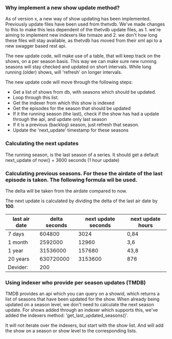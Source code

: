 ### Why implement a new show update method?
As of version x, a new way of show updating has been implemented.
Previously update files have been used from thetvdb. We've made changes to this to make this less dependent of the thetvdb update files, as 1. we're aiming to implement new indexers like tvmaze and 2. we don't how long these files will stay available, as thetvdb has moved from their xml api to a new swagger based rest api.

The new update code, will make use of a table, that will keep track on the shows, on a per season basis. This way we can make sure new running seasons will stay checked and updated on short intervals. While long running (older) shows, will 'refresh' on longer intervals.

The new update code will move through the following steps:
* Get a list of shows from db, with seasons which should be updated.
* Loop through this list.
* Get the indexer from which this show is indexed
* Get the episodes for the season that should be updated
* If it the running season (the last), check if the show has had a update through the api, and update only last season
* If it is a previous (backlog) season, just refresh that season.
* Update the 'next_update' timestamp for these seasons

### Calculating the next updates
The running season, is the last season of a series. It should get a default next_update of now() + 3600 seconds (1 hour update)

### Calculating previous seasons. For these the airdate of the last episode is taken. The following formula wil be used.
The delta will be taken from the airdate compared to now.

The next update is calculated by dividing the delta of the last air date by **100**.

| last air date | delta seconds | next update seconds | next update hours | 
|--------------|---------------|---------------------|-------------------|
| 7 days       | 604800        | 3024                | 0,84              |
| 1 month      | 2592000       | 12960               | 3,6               |
| 1 year       | 31536000      | 157680              | 43,8              |
| 20 years     | 630720000     | 3153600             | 876               |
| Devider:     | 200           |                     |                   |

### Using indexer who provide per season updates (TMDB)
TMDB provides an api which you can query on a showid, which returns a list of seasons that have been updated for the show. When already being updated on a season level, we don't need to calculate the next season update.
For shows added through an indexer which supports this, we've added the indexers method: 'get_last_updated_seasons()'.

It will not iterate over the indexers, but start with the show list. And will add the show on a season or show level to the corresponding lists.